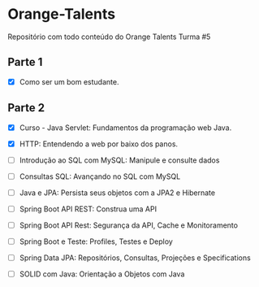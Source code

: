 # Orange-Talents
Repositório com todo conteúdo do Orange Talents Turma #5

## Parte 1

- [x] Como ser um bom estudante.

## Parte 2
- [x] Curso - Java Servlet: Fundamentos da programação web Java.
- [x] HTTP: Entendendo a web por baixo dos panos.
- [ ] Introdução ao SQL com MySQL: Manipule e consulte dados
- [ ] Consultas SQL: Avançando no SQL com MySQL
- [ ] Java e JPA: Persista seus objetos com a JPA2 e Hibernate
- [ ] Spring Boot API REST: Construa uma API
- [ ] Spring Boot API Rest: Segurança da API, Cache e Monitoramento
- [ ] Spring Boot e Teste: Profiles, Testes e Deploy
- [ ] Spring Data JPA: Repositórios, Consultas, Projeções e Specifications
- [ ] SOLID com Java: Orientação a Objetos com Java

